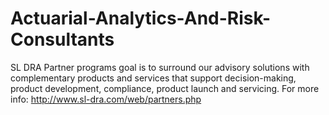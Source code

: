 # Actuarial-Analytics-And-Risk-Consultants
SL DRA Partner programs goal is to surround our advisory solutions with complementary products and services that support decision-making, product development, compliance, product launch and servicing.  For more info: http://www.sl-dra.com/web/partners.php
